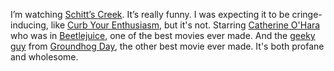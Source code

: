 I’m watching <a href="https://en.wikipedia.org/wiki/Schitt%27s_Creek">Schitt’s Creek</a>. It’s really funny. I was expecting it to be cringe-inducing, like <a href="https://en.wikipedia.org/wiki/Curb_Your_Enthusiasm">Curb Your Enthusiasm</a>, but it's not. Starring <a href="https://en.wikipedia.org/wiki/Catherine_O%27Hara">Catherine O'Hara</a> who was in <a href="https://en.wikipedia.org/wiki/Beetlejuice">Beetlejuice</a>, one of the best movies ever made. And the <a href="https://en.wikipedia.org/wiki/Chris_Elliott">geeky guy</a> from <a href="https://en.wikipedia.org/wiki/Groundhog_Day_(film)">Groundhog Day</a>, the other best movie ever made. It's both profane and wholesome.
